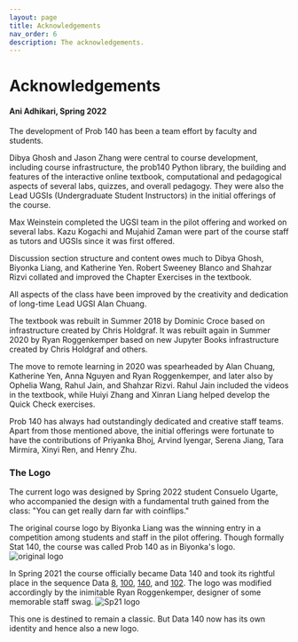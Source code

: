 ```yaml
---
layout: page
title: Acknowledgements
nav_order: 6
description: The acknowledgements.
---
```


# Acknowledgements
#### Ani Adhikari, Spring 2022 ####

The development of Prob 140 has been a team effort by faculty and students.

Dibya Ghosh and Jason Zhang were central to course development, including course infrastructure, the prob140 Python library, the building and features of the interactive online textbook, computational and pedagogical aspects of several labs, quizzes, and overall pedagogy. They were also the Lead UGSIs (Undergraduate Student Instructors) in the initial offerings of the course. 

Max Weinstein completed the UGSI team in the pilot offering and worked on several labs. Kazu Kogachi and Mujahid Zaman were part of the course staff as tutors and UGSIs since it was first offered.

Discussion section structure and content owes much to Dibya Ghosh, Biyonka Liang, and Katherine Yen. Robert Sweeney Blanco and Shahzar Rizvi collated and improved the Chapter Exercises in the textbook.

All aspects of the class have been improved by the creativity and dedication of long-time Lead UGSI Alan Chuang.

The textbook was rebuilt in Summer 2018 by Dominic Croce based on infrastructure created by Chris Holdgraf. It was rebuilt again in Summer 2020 by Ryan Roggenkemper based on new Jupyter Books infrastructure created by Chris Holdgraf and others. 

The move to remote learning in 2020 was spearheaded by Alan Chuang, Katherine Yen, Anna Nguyen and Ryan Roggenkemper, and later also by Ophelia Wang, Rahul Jain, and Shahzar Rizvi. Rahul Jain included the videos in the textbook, while Huiyi Zhang and Xinran Liang helped develop the Quick Check exercises.

Prob 140 has always had outstandingly dedicated and creative staff teams. Apart from those mentioned above, the initial offerings were fortunate to have the contributions of Priyanka Bhoj, Arvind Iyengar, Serena Jiang, Tara Mirmira, Xinyi Ren, and Henry Zhu. 

### The Logo ###
The current logo was designed by Spring 2022 student Consuelo Ugarte, who accompanied the design with a fundamental truth gained from the class: "You can get really darn far with coinflips."

The original course logo by Biyonka Liang was the winning entry in a competition among students and staff in the pilot offering. Though formally Stat 140, the course was called Prob 140 as in Biyonka's logo.
![original logo](assets/icon256.png)

In Spring 2021 the course officially became Data 140 and took its rightful place in the sequence Data [8](http://data8.org/), [100](http://www.ds100.org/), [140](http://prob140.org/), and [102](https://data102.org/). The logo was modified accordingly by the inimitable Ryan Roggenkemper, designer of some memorable staff swag. 
![Sp21 logo](assets/icon_sp21_256.png)

This one is destined to remain a classic. But Data 140 now has its own identity and hence also a new logo.